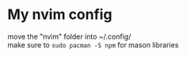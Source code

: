 # My nvim config
move the "nvim" folder into ~/.config/  
make sure to `sudo pacman -S npm` for mason libraries

